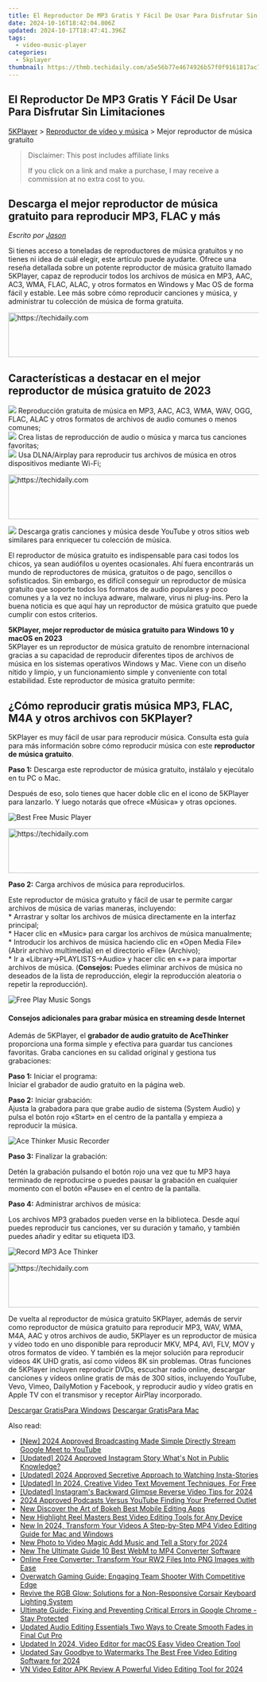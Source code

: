 ```yaml
---
title: El Reproductor De MP3 Gratis Y Fácil De Usar Para Disfrutar Sin Limitaciones
date: 2024-10-16T18:42:04.806Z
updated: 2024-10-17T18:47:41.396Z
tags:
  - video-music-player
categories:
  - 5kplayer
thumbnail: https://thmb.techidaily.com/a5e56b77e4674926b57f0f9161817ac7d31c24b7d1008a2fd7cf38de6f5c41cb.jpg
---
```


## El Reproductor De MP3 Gratis Y Fácil De Usar Para Disfrutar Sin Limitaciones

[5KPlayer](https://tools.techidaily.com/5kplayer/products/) \> [Reproductor de vídeo y música](https://tools.techidaily.com/5kplayer/video-music-player/) \> Mejor reproductor de música gratuito

>  Disclaimer: This post includes affiliate links
>
>  If you click on a link and make a purchase, I may receive a commission at no extra cost to you.
>

## Descarga el mejor reproductor de música gratuito para reproducir MP3, FLAC y más

 _Escrito por [Jason](https://www.quora.com/profile/Jason-Copper-1)_

Si tienes acceso a toneladas de reproductores de música gratuitos y no tienes ni idea de cuál elegir, este artículo puede ayudarte. Ofrece una reseña detallada sobre un potente reproductor de música gratuito llamado 5KPlayer, capaz de reproducir todos los archivos de música en MP3, AAC, AC3, WMA, FLAC, ALAC, y otros formatos en Windows y Mac OS de forma fácil y estable. Lee más sobre cómo reproducir canciones y música, y administrar tu colección de música de forma gratuita.

<!-- affiliate ads begin -->
<a href="https://appsumo.8odi.net/c/5597632/2002019/7443" target="_top" id="2002019">
  <img src="//a.impactradius-go.com/display-ad/7443-2002019" border="0" alt="https://techidaily.com" width="728" height="90"/>
</a>
<img height="0" width="0" src="https://appsumo.8odi.net/i/5597632/2002019/7443" style="position:absolute;visibility:hidden;" border="0" />
<!-- affiliate ads end -->

## Características a destacar en el mejor reproductor de música gratuito de 2023

![](https://www.5kplayer.com/video-music-player-es/img/check-mp-0224.png) Reproducción gratuita de música en MP3, AAC, AC3, WMA, WAV, OGG, FLAC, ALAC y otros formatos de archivos de audio comunes o menos comunes;  
![](https://www.5kplayer.com/video-music-player-es/img/check-mp-0224.png) Crea listas de reproducción de audio o música y marca tus canciones favoritas;  
![](https://www.5kplayer.com/video-music-player-es/img/check-mp-0224.png) Usa DLNA/Airplay para reproducir tus archivos de música en otros dispositivos mediante Wi-Fi;  

<!-- affiliate ads begin -->
<a href="https://ephamedtechinc.pxf.io/c/5597632/2137224/26400" target="_top" id="2137224">
  <img src="//a.impactradius-go.com/display-ad/26400-2137224" border="0" alt="https://techidaily.com" width="728" height="90"/>
</a>
<img height="0" width="0" src="https://ephamedtechinc.pxf.io/i/5597632/2137224/26400" style="position:absolute;visibility:hidden;" border="0" />
<!-- affiliate ads end -->

![](https://www.5kplayer.com/video-music-player-es/img/check-mp-0224.png) Descarga gratis canciones y música desde YouTube y otros sitios web similares para enriquecer tu colección de música.

El reproductor de música gratuito es indispensable para casi todos los chicos, ya sean audiófilos u oyentes ocasionales. Ahí fuera encontrarás un mundo de reproductores de música, gratuitos o de pago, sencillos o sofisticados. Sin embargo, es difícil conseguir un reproductor de música gratuito que soporte todos los formatos de audio populares y poco comunes y a la vez no incluya adware, malware, virus ni plug-ins. Pero la buena noticia es que aquí hay un reproductor de música gratuito que puede cumplir con estos criterios.

**5KPlayer, mejor reproductor de música gratuito para Windows 10 y macOS en 2023**  
 5KPlayer es un reproductor de música gratuito de renombre internacional gracias a su capacidad de reproducir diferentes tipos de archivos de música en los sistemas operativos Windows y Mac. Viene con un diseño nítido y limpio, y un funcionamiento simple y conveniente con total estabilidad. Este reproductor de música gratuito permite: 

## ¿Cómo reproducir gratis música MP3, FLAC, M4A y otros archivos con 5KPlayer?

5KPlayer es muy fácil de usar para reproducir música. Consulta esta guía para más información sobre cómo reproducir música con este **reproductor de música gratuito**.

**Paso 1:** Descarga este reproductor de música gratuito, instálalo y ejecútalo en tu PC o Mac. 

Después de eso, solo tienes que hacer doble clic en el icono de 5KPlayer para lanzarlo. Y luego notarás que ofrece «Música» y otras opciones.

![Best Free Music Player](https://www.5kplayer.com/video-music-player-es/../video-music-player/img/free-music-player.jpg) 

<!-- affiliate ads begin -->
<a href="https://appsumo.8odi.net/c/5597632/2068411/7443" target="_top" id="2068411">
  <img src="//a.impactradius-go.com/display-ad/7443-2068411" border="0" alt="https://techidaily.com" width="728" height="90"/>
</a>
<img height="0" width="0" src="https://appsumo.8odi.net/i/5597632/2068411/7443" style="position:absolute;visibility:hidden;" border="0" />
<!-- affiliate ads end -->

**Paso 2:** Carga archivos de música para reproducirlos.

Este reproductor de música gratuito y fácil de usar te permite cargar archivos de música de varias maneras, incluyendo:  
 \* Arrastrar y soltar los archivos de música directamente en la interfaz principal;  
 \* Hacer clic en «Music» para cargar los archivos de música manualmente;  
 \* Introducir los archivos de música haciendo clic en «Open Media File» (Abrir archivo multimedia) en el directorio «File» (Archivo);  
 \* Ir a «Library->PLAYLISTS->Audio» y hacer clic en «+» para importar archivos de música. (**Consejos:** Puedes eliminar archivos de música no deseados de la lista de reproducción, elegir la reproducción aleatoria o repetir la reproducción).

![Free Play Music Songs](https://www.5kplayer.com/video-music-player-es/../video-music-player/img/flac-music-player.jpg) 

#### **Consejos adicionales para grabar música en streaming desde Internet**

Además de 5KPlayer, el **grabador de audio gratuito de AceThinker** proporciona una forma simple y efectiva para guardar tus canciones favoritas. Graba canciones en su calidad original y gestiona tus grabaciones:

**Paso 1:** Iniciar el programa:  
 Iniciar el grabador de audio gratuito en la página web.

**Paso 2:** Iniciar grabación:  
 Ajusta la grabadora para que grabe audio de sistema (System Audio) y pulsa el botón rojo «Start» en el centro de la pantalla y empieza a reproducir la música.

![Ace Thinker Music Recorder](https://www.5kplayer.com/video-music-player-es/../video-music-player/img/ace-thinker-record-music.jpg) 

**Paso 3:** Finalizar la grabación:

Detén la grabación pulsando el botón rojo una vez que tu MP3 haya terminado de reproducirse o puedes pausar la grabación en cualquier momento con el botón «Pause» en el centro de la pantalla.

**Paso 4:** Administrar archivos de música: 

Los archivos MP3 grabados pueden verse en la biblioteca. Desde aquí puedes reproducir tus canciones, ver su duración y tamaño, y también puedes añadir y editar su etiqueta ID3.

![Record MP3 Ace Thinker](https://www.5kplayer.com/video-music-player-es/../video-music-player/img/record-mp3-songs-ace-thinker.jpg) 

<!-- affiliate ads begin -->
<a href="https://25home.pxf.io/c/5597632/2148649/16836" target="_top" id="2148649">
  <img src="//a.impactradius-go.com/display-ad/16836-2148649" border="0" alt="https://techidaily.com" width="720" height="90"/>
</a>
<img height="0" width="0" src="https://25home.pxf.io/i/5597632/2148649/16836" style="position:absolute;visibility:hidden;" border="0" />
<!-- affiliate ads end -->

De vuelta al reproductor de música gratuito 5KPlayer, además de servir como reproductor de música gratuito para reproducir MP3, WAV, WMA, M4A, AAC y otros archivos de audio, 5KPlayer es un reproductor de música y vídeo todo en uno disponible para reproducir MKV, MP4, AVI, FLV, MOV y otros formatos de vídeo. Y también es la mejor solución para reproducir vídeos 4K UHD gratis, así como vídeos 8K sin problemas. Otras funciones de 5KPlayer incluyen reproducir DVDs, escuchar radio online, descargar canciones y vídeos online gratis de más de 300 sitios, incluyendo YouTube, Vevo, Vimeo, DailyMotion y Facebook, y reproducir audio y vídeo gratis en Apple TV con el transmisor y receptor AirPlay incorporado.

[Descargar GratisPara Windows](https://tools.techidaily.com/5kplayer/products/) [Descargar GratisPara Mac](https://tools.techidaily.com/5kplayer/products/)

<ins class="adsbygoogle"
     style="display:block"
     data-ad-format="autorelaxed"
     data-ad-client="ca-pub-7571918770474297"
     data-ad-slot="1223367746"></ins>

<ins class="adsbygoogle"
     style="display:block"
     data-ad-client="ca-pub-7571918770474297"
     data-ad-slot="8358498916"
     data-ad-format="auto"
     data-full-width-responsive="true"></ins>

<span class="atpl-alsoreadstyle">Also read:</span>
<div><ul>
<li><a href="https://facebook-video-share.techidaily.com/new-2024-approved-broadcasting-made-simple-directly-stream-google-meet-to-youtube/"><u>[New] 2024 Approved Broadcasting Made Simple Directly Stream Google Meet to YouTube</u></a></li>
<li><a href="https://instagram-clips.techidaily.com/updated-2024-approved-instagram-story-whats-not-in-public-knowledge/"><u>[Updated] 2024 Approved Instagram Story What's Not in Public Knowledge?</u></a></li>
<li><a href="https://instagram-video-recordings.techidaily.com/updated-2024-approved-secretive-approach-to-watching-insta-stories/"><u>[Updated] 2024 Approved Secretive Approach to Watching Insta-Stories</u></a></li>
<li><a href="https://fox-info.techidaily.com/updated-in-2024-creative-video-text-movement-techniques-for-free/"><u>[Updated] In 2024, Creative Video Text Movement Techniques, For Free</u></a></li>
<li><a href="https://instagram-video-files.techidaily.com/updated-instagrams-backward-glimpse-reverse-video-tips-for-2024/"><u>[Updated] Instagram's Backward Glimpse Reverse Video Tips for 2024</u></a></li>
<li><a href="https://extra-guidance.techidaily.com/2024-approved-podcasts-versus-youtube-finding-your-preferred-outlet/"><u>2024 Approved Podcasts Versus YouTube Finding Your Preferred Outlet</u></a></li>
<li><a href="https://video-ai-editor.techidaily.com/new-discover-the-art-of-bokeh-best-mobile-editing-apps/"><u>New Discover the Art of Bokeh Best Mobile Editing Apps</u></a></li>
<li><a href="https://video-ai-editor.techidaily.com/new-highlight-reel-masters-best-video-editing-tools-for-any-device/"><u>New Highlight Reel Masters Best Video Editing Tools for Any Device</u></a></li>
<li><a href="https://video-ai-editor.techidaily.com/new-in-2024-transform-your-videos-a-step-by-step-mp4-video-editing-guide-for-mac-and-windows/"><u>New In 2024, Transform Your Videos A Step-by-Step MP4 Video Editing Guide for Mac and Windows</u></a></li>
<li><a href="https://video-ai-editor.techidaily.com/new-photo-to-video-magic-add-music-and-tell-a-story-for-2024/"><u>New Photo to Video Magic Add Music and Tell a Story for 2024</u></a></li>
<li><a href="https://video-ai-editor.techidaily.com/new-the-ultimate-guide-10-best-webm-to-mp4-converter-software/"><u>New The Ultimate Guide 10 Best WebM to MP4 Converter Software</u></a></li>
<li><a href="https://some-approaches.techidaily.com/online-free-converter-transform-your-rw2-files-into-png-images-with-ease/"><u>Online Free Converter: Transform Your RW2 Files Into PNG Images with Ease</u></a></li>
<li><a href="https://buynow-reviews.techidaily.com/overwatch-gaming-guide-engaging-team-shooter-with-competitive-edge/"><u>Overwatch Gaming Guide: Engaging Team Shooter With Competitive Edge</u></a></li>
<li><a href="https://win-howtos.techidaily.com/revive-the-rgb-glow-solutions-for-a-non-responsive-corsair-keyboard-lighting-system/"><u>Revive the RGB Glow: Solutions for a Non-Responsive Corsair Keyboard Lighting System</u></a></li>
<li><a href="https://common-error.techidaily.com/1723208245107-ultimate-guide-fixing-and-preventing-critical-errors-in-google-chrome-stay-protected/"><u>Ultimate Guide: Fixing and Preventing Critical Errors in Google Chrome - Stay Protected</u></a></li>
<li><a href="https://video-ai-editor.techidaily.com/updated-audio-editing-essentials-two-ways-to-create-smooth-fades-in-final-cut-pro/"><u>Updated Audio Editing Essentials Two Ways to Create Smooth Fades in Final Cut Pro</u></a></li>
<li><a href="https://video-ai-editor.techidaily.com/updated-in-2024-video-editor-for-macos-easy-video-creation-tool/"><u>Updated In 2024, Video Editor for macOS Easy Video Creation Tool</u></a></li>
<li><a href="https://video-ai-editor.techidaily.com/updated-say-goodbye-to-watermarks-the-best-free-video-editing-software-for-2024/"><u>Updated Say Goodbye to Watermarks The Best Free Video Editing Software for 2024</u></a></li>
<li><a href="https://video-ai-editor.techidaily.com/vn-video-editor-apk-review-a-powerful-video-editing-tool-for-2024/"><u>VN Video Editor APK Review A Powerful Video Editing Tool for 2024</u></a></li>
</ul></div>

